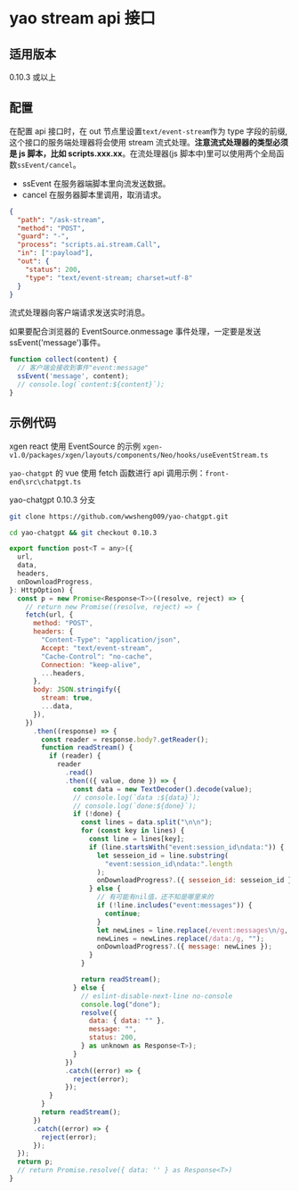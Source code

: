 # yao stream api 接口

## 适用版本

0.10.3 或以上

## 配置

在配置 api 接口时，在 out 节点里设置`text/event-stream`作为 type 字段的前缀,这个接口的服务端处理器将会使用 stream 流式处理。**注意流式处理器的类型必须是 js 脚本，比如 scripts.xxx.xx**。在流处理器(js 脚本中)里可以使用两个全局函数`ssEvent/cancel`。

- ssEvent 在服务器端脚本里向流发送数据。
- cancel 在服务器脚本里调用，取消请求。

```json
{
  "path": "/ask-stream",
  "method": "POST",
  "guard": "-",
  "process": "scripts.ai.stream.Call",
  "in": [":payload"],
  "out": {
    "status": 200,
    "type": "text/event-stream; charset=utf-8"
  }
}
```

流式处理器向客户端请求发送实时消息。

如果要配合浏览器的 EventSource.onmessage 事件处理，一定要是发送 ssEvent('message')事件。

```js
function collect(content) {
  // 客户端会接收到事件"event:message"
  ssEvent('message', content);
  // console.log(`content:${content}`);
}
```

## 示例代码

xgen react 使用 EventSource 的示例
`xgen-v1.0/packages/xgen/layouts/components/Neo/hooks/useEventStream.ts`

`yao-chatgpt` 的 vue 使用 fetch 函数进行 api 调用示例：`front-end\src\chatpgt.ts`

yao-chatgpt 0.10.3 分支

```sh
git clone https://github.com/wwsheng009/yao-chatgpt.git

cd yao-chatgpt && git checkout 0.10.3
```

```js
export function post<T = any>({
  url,
  data,
  headers,
  onDownloadProgress,
}: HttpOption) {
  const p = new Promise<Response<T>>((resolve, reject) => {
    // return new Promise((resolve, reject) => {
    fetch(url, {
      method: "POST",
      headers: {
        "Content-Type": "application/json",
        Accept: "text/event-stream",
        "Cache-Control": "no-cache",
        Connection: "keep-alive",
        ...headers,
      },
      body: JSON.stringify({
        stream: true,
        ...data,
      }),
    })
      .then((response) => {
        const reader = response.body?.getReader();
        function readStream() {
          if (reader) {
            reader
              .read()
              .then(({ value, done }) => {
                const data = new TextDecoder().decode(value);
                // console.log(`data :${data}`);
                // console.log(`done:${done}`);
                if (!done) {
                  const lines = data.split("\n\n");
                  for (const key in lines) {
                    const line = lines[key];
                    if (line.startsWith("event:session_id\ndata:")) {
                      let sesseion_id = line.substring(
                        "event:session_id\ndata:".length
                      );
                      onDownloadProgress?.({ sesseion_id: sesseion_id });
                    } else {
                      // 有可能有nil值，还不知是哪里来的
                      if (!line.includes("event:messages")) {
                        continue;
                      }
                      let newLines = line.replace(/event:messages\n/g, "");
                      newLines = newLines.replace(/data:/g, "");
                      onDownloadProgress?.({ message: newLines });
                    }
                  }

                  return readStream();
                } else {
                  // eslint-disable-next-line no-console
                  console.log("done");
                  resolve({
                    data: { data: "" },
                    message: "",
                    status: 200,
                  } as unknown as Response<T>);
                }
              })
              .catch((error) => {
                reject(error);
              });
          }
        }
        return readStream();
      })
      .catch((error) => {
        reject(error);
      });
  });
  return p;
  // return Promise.resolve({ data: '' } as Response<T>)
}
```
